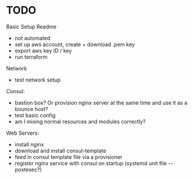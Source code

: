 # TODO

Basic Setup Readme
- not automated
- set up aws account, create + download .pem key
- export aws key ID / key
- run terraform


Network
- test network setup

Consul:
- bastion box? Or provision nginx server at the same time and use it as a bounce host?
- test basic config
- am I mixing normal resources and modules correctly?

Web Servers:
- install nginx
- download and install consul-template
- feed in consul template file via a provisioner
- register nginx service with consul on startup (systemd unit file -- postexec?)

